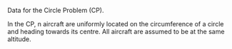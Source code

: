 Data for the Circle Problem (CP).

In the CP, n aircraft are uniformly located on the circumference of a circle and heading towards its centre. All aircraft are assumed to be at the same altitude.
